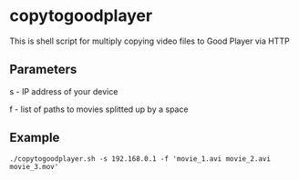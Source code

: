 # copytogoodplayer
This is shell script for multiply copying video files to Good Player via HTTP 

## Parameters
s - IP address of your device

f - list of paths to movies splitted up by a space

## Example
`./copytogoodplayer.sh -s 192.168.0.1 -f 'movie_1.avi movie_2.avi movie_3.mov' `
